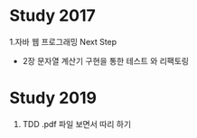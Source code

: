# Study 2017
1.자바 웹 프로그래밍 Next Step
- 2장 문자열 계산기 구현을 통한 테스트 와 리팩토링

# Study 2019
1. TDD .pdf 파일 보면서 따리 하기